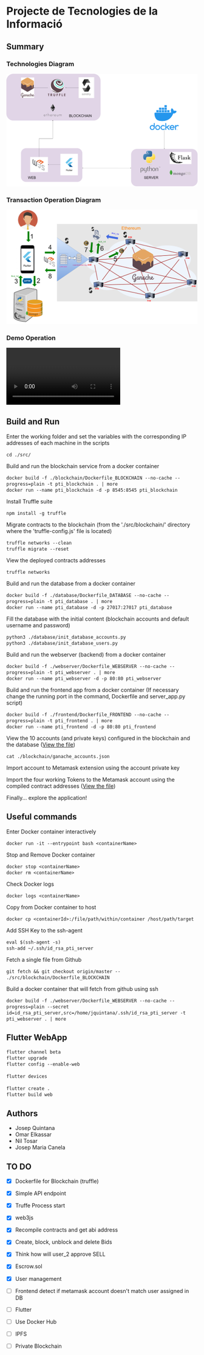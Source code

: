 # Projecte de Tecnologies de la Informació

## Summary

### Technologies Diagram

![Technologies Diagram](doc/diagram_tech.png)

### Transaction Operation Diagram

![Transaction Operation Diagram](doc/diagram_operation.png)

### Demo Operation

![Demo video](doc/demo.mp4)

## Build and Run

Enter the working folder and set the variables with the corresponding IP addresses of each machine in the scripts
```
cd ./src/
```

Build and run the blockchain service from a docker container
```
docker build -f ./blockchain/Dockerfile_BLOCKCHAIN --no-cache --progress=plain -t pti_blockchain . | more
docker run --name pti_blockchain -d -p 8545:8545 pti_blockchain
```

Install Truffle suite 
```
npm install -g truffle
```

Migrate contracts to the blockchain (from the './src/blockchain/' directory where the 'truffle-config.js' file is located)
```
truffle networks --clean
truffle migrate --reset
```

View the deployed contracts addresses
```
truffle networks 
```

Build and run the database from a docker container
```
docker build -f ./database/Dockerfile_DATABASE --no-cache --progress=plain -t pti_database . | more
docker run --name pti_database -d -p 27017:27017 pti_database
```

Fill the database with the initial content (blockchain accounts and default username and password)
```
python3 ./database/init_database_accounts.py
python3 ./database/init_database_users.py
```

Build and run the webserver (backend) from a docker container
```
docker build -f ./webserver/Dockerfile_WEBSERVER --no-cache --progress=plain -t pti_webserver . | more
docker run --name pti_webserver -d -p 80:80 pti_webserver
```

Build and run the frontend app from a docker container (If necessary change the running port in the command, Dockerfile and server_app.py script)
```
docker build -f ./frontend/Dockerfile_FRONTEND --no-cache --progress=plain -t pti_frontend . | more
docker run --name pti_frontend -d -p 80:80 pti_frontend
```

View the 10 accounts (and private keys) configured in the blockchain and the database ([View the file](./src/blockchain/ganache_accounts.json))
```
cat ./blockchain/ganache_accounts.json
```

Import account to Metamask extension using the account private key 

Import the four working Tokens to the Metamask account using the compiled contract addresses ([View the file](./src/blockchain/SmartContract_Addresses.md))

Finally... explore the application!


## Useful commands

Enter Docker container interactively
```
docker run -it --entrypoint bash <containerName>
```

Stop and Remove Docker container
```
docker stop <containerName>
docker rm <containerName>
```

Check Docker logs
```
docker logs <containerName>
```

Copy from Docker container to host
```
docker cp <containerId>:/file/path/within/container /host/path/target
```

Add SSH Key to the ssh-agent
```
eval $(ssh-agent -s)
ssh-add ~/.ssh/id_rsa_pti_server
```

Fetch a single file from Github
```
git fetch && git checkout origin/master -- ./src/blockchain/Dockerfile_BLOCKCHAIN
```

Build a docker container that will fetch from github using ssh
```
docker build -f ./webserver/Dockerfile_WEBSERVER --no-cache --progress=plain --secret id=id_rsa_pti_server,src=/home/jquintana/.ssh/id_rsa_pti_server -t pti_webserver . | more
```


## Flutter WebApp

```
flutter channel beta
flutter upgrade
flutter config --enable-web

flutter devices

flutter create .
flutter build web
```


## Authors

- Josep Quintana
- Omar Elkassar
- Nil Tosar
- Josep Maria Canela


## TO DO

- [x] Dockerfile for Blockchain (truffle)
- [x] Simple API endpoint
- [x] Truffe Process start
- [x] web3js
- [x] Recompile contracts and get abi address
- [x] Create, block, unblock and delete Bids
- [x] Think how will user_2 approve SELL
- [x] Escrow.sol
- [x] User management
- [ ] Frontend detect if metamask account doesn't match user assigned in DB
- [ ] Flutter
- [ ] Use Docker Hub
- [ ] IPFS
- [ ] Private Blockchain

